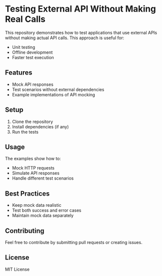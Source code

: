 # Testing External API Without Making Real Calls

This repository demonstrates how to test applications that use external APIs without making actual API calls. This approach is useful for:

- Unit testing
- Offline development
- Faster test execution

## Features

- Mock API responses
- Test scenarios without external dependencies
- Example implementations of API mocking

## Setup

1. Clone the repository
2. Install dependencies (if any)
3. Run the tests

## Usage

The examples show how to:
- Mock HTTP requests
- Simulate API responses
- Handle different test scenarios

## Best Practices

- Keep mock data realistic
- Test both success and error cases
- Maintain mock data separately

## Contributing

Feel free to contribute by submitting pull requests or creating issues.

## License

MIT License